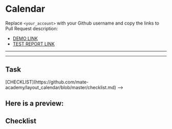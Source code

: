 # Calendar
Replace `<your_account>` with your Github username and copy the links to Pull Request description:
- [DEMO LINK](https://ivan-kadykalo.github.io/layout_calendar/)
- [TEST REPORT LINK](https://ivan-kadykalo.github.io/layout_calendar/report/html_report/)

___
<!-- > Follow [this instructions](https://github.com/mate-academy/layout_task-guideline#how-to-solve-the-layout-tasks-on-github) -->

<!-- - Write styles in `src/styles/main.scss` instead of `src/style.css`. -->
<!-- - This task does not have tests so you need to check if it works as expected manually. -->
___

<!-- ## ❗️❗️❗️ DON'T FORGET TO PROOFREAD YOUR CODE WITH [CHECKLIST](https://github.com/mate-academy/layout_calendar/blob/master/checklist.md) BEFORE SENDING YOUR PULL REQUEST❗️❗️❗️ -->

## Task
<!-- Display a calendar in the middle of the screen. Use SCSS and follow BEM. Don't use JS. -->

<!-- - Create a markup for the calendar block with 31 days inside -->
  <!-- - DON'T add numbers in HTML (you will do it using CSS) -->
<!-- - Each day is a grey (`#eee`) `100px` square (including 1px black border) -->
  <!-- - Add a number (`Arial 30px`) in the center of each day using `::before` and [@for](https://sass-lang.com/documentation/at-rules/control/for) -->
<!-- - Use flex with `1px` gap and limit its width to exactly 7 columns + `10px` paddings -->
  <!-- - Don't use hardcoded `px` values if they are used several times -->
  <!-- - Use properly named variables to make all the calculations more clear. -->
<!-- - Implement `start-day` modifier for the `calendar` with `mon`, `tue`, `wed`, `thu`, `fri`, `sat` and `sun` values
  - Use [@each](https://sass-lang.com/documentation/at-rules/control/each) to create all the modifiers -->
  <!-- - The month should start at the correct column (Monday is the 1stc, Friday is the 5th) -->
  <!-- - You can just add correct `margin-left` for the first day -->
<!-- - Add a modifier `month-length` for the `calendar` with values 28, 29, 30 and 31 (use `@for`) -->
  <!-- - It sets the last day to show (use [nth-child](https://css-tricks.com/how-nth-child-works/)) -->
<!-- - On hovering over a cell, the cursor should become pointer. -->
<!-- - The hovered cell has to become pink -->
  <!-- - (**Optional**) Move it up by `20px` (use `transform`) -->
  <!-- - (**Optional**) both of these properties are to be animated with the duration of half a second. -->

<!-- --> [CHECKLIST](https://github.com/mate-academy/layout_calendar/blob/master/checklist.md) -->

## Here is a preview:
<!-- ![reference image](reference.png). -->

## Checklist
<!-- [BEM] - Check your BEM structure using BEM-linter (npm run lint) and this list -->
<!-- [BEM] - Make sure to follow BEM naming convention for complex modifiers: block-name--modifier-name--modifier-value; -->
<!-- [SASS] - Make use of SASS nesting - write pseudo-class, pseudo-element selectors inside general selector. As well as media queries. -->
<!-- [SASS] - Check your import syntax. It's differs from plain CSS. -->
<!-- [SASS] - use variables for the main values so that you'll be able to reuse them and give them descriptive names. But don't overuse them, don't create variable for the value that's used just once. -->
<!-- [SASS] - Don't use SASS loops for styles that stay the same for all elements of the group, e.g. display or position. -->
<!-- [STYLES] - Make sure to list all styles that you apply transition to. -->
<!-- [STYLES] - Make sure to add transition style under general selector, not the one with :hover - this way transition will work smoothly both ways. -->
<!-- [FUNCTIONALITY] - Your project should work correctly (have 31 days and start on Monday) with invalid modifier values, like start-day--ghy or days--27. -->
<!-- [STYLES] - Don't be greedy, add some top paddings, so the top row don't go over top of the page on hover. -->
